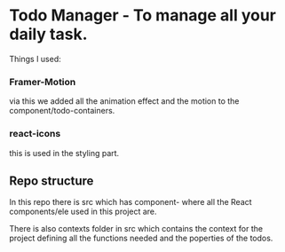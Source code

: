 # Todo Manager - To manage all your daily task.

Things I used:

### Framer-Motion

via this we added all the animation effect and the motion to the component/todo-containers. 

### react-icons

this is used in the styling part.

## Repo structure

In this repo there is src which has component- where all the React components/ele used in this project are.

There is also contexts folder in src which contains the context for the project defining all the functions needed and the poperties of the todos.
